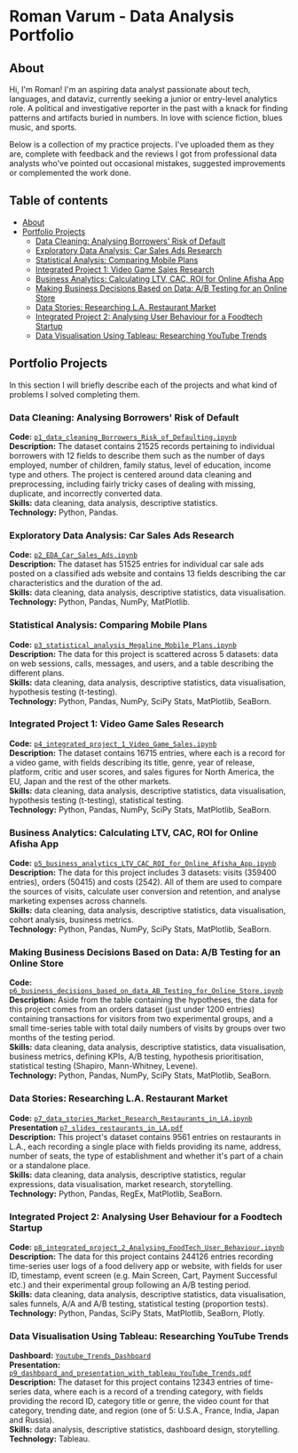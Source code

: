 # Roman Varum - Data Analysis Portfolio

## About

Hi, I'm Roman! I'm an aspiring data analyst passionate about tech, languages, and dataviz, currently seeking a junior or entry-level analytics role. A political and investigative reporter in the past with a knack for finding patterns and artifacts buried in numbers. In love with science fiction, blues music, and sports. 

Below is a collection of my practice projects. I've uploaded them as they are, complete with feedback and the reviews I got from professional data analysts who've pointed out occasional mistakes, suggested improvements or complemented the work done.

## Table of contents
- [About](#about)
- [Portfolio Projects](#portfolio-projects)
	+ [Data Cleaning: Analysing Borrowers' Risk of Default](#data-cleaning-analysing-borrowers-risk-of-default)
	+ [Exploratory Data Analysis: Car Sales Ads Research](#exploratory-data-analysis-car-sales-ads-research)
	+ [Statistical Analysis: Comparing Mobile Plans](#statistical-analysis-comparing-mobile-plans)
	+ [Integrated Project 1: Video Game Sales Research](#integrated-project-1-video-game-sales-research)
	+ [Business Analytics: Calculating LTV, CAC, ROI for Online Afisha App](#business-analytics-calculating-ltv-cac-roi-for-online-afisha-app)
  + [Making Business Decisions Based on Data: A/B Testing for an Online Store](#making-business-decisions-based-on-data-ab-testing-for-an-online-store)
  + [Data Stories: Researching L.A. Restaurant Market](#data-stories-researching-la-restaurant-market)
  + [Integrated Project 2: Analysing User Behaviour for a Foodtech Startup](#integrated-project-2-analysing-user-behaviour-for-a-foodtech-startup)
  + [Data Visualisation Using Tableau: Researching YouTube Trends](#data-visualisation-using-tableau-researching-youtube-trends)
  
## Portfolio Projects
In this section I will briefly describe each of the projects and what kind of problems I solved completing them.

### Data Cleaning: Analysing Borrowers' Risk of Default
**Code:** [`p1_data_cleaning_Borrowers_Risk_of_Defaulting.ipynb`](https://github.com/vrova3/data_analysis_practice_projects/blob/main/p1_data_cleaning_Borrowers_Risk_of_Defaulting.ipynb)    
**Description:** The dataset contains 21525 records pertaining to individual borrowers with 12 fields to describe them such as the number of days employed, number of children, family status, level of education, income type and others. The project is centered around data cleaning and preprocessing, including fairly tricky cases of dealing with missing, duplicate, and incorrectly converted data.      
**Skills:** data cleaning, data analysis, descriptive statistics.      
**Technology:** Python, Pandas.     

### Exploratory Data Analysis: Car Sales Ads Research
**Code:** [`p2_EDA_Car_Sales_Ads.ipynb`](https://github.com/vrova3/data_analysis_practice_projects/blob/main/p2_EDA_Car_Sales_Ads.ipynb)    
**Description:** The dataset has 51525 entries for individual car sale ads posted on a classified ads website and contains 13 fields describing the car characteristics and the duration of the ad.      
**Skills:** data cleaning, data analysis, descriptive statistics, data visualisation.      
**Technology:** Python, Pandas, NumPy, MatPlotlib.    

### Statistical Analysis: Comparing Mobile Plans
**Code:** [`p3_statistical_analysis_Megaline_Mobile_Plans.ipynb`](https://github.com/vrova3/data_analysis_practice_projects/blob/main/p3_statistical_analysis_Megaline_Mobile_Plans.ipynb)     
**Description:** The data for this project is scattered across 5 datasets: data on web sessions, calls, messages, and users, and a table describing the different plans.      
**Skills:** data cleaning, data analysis, descriptive statistics, data visualisation, hypothesis testing (t-testing).       
**Technology:** Python, Pandas, NumPy, SciPy Stats, MatPlotlib, SeaBorn.    

### Integrated Project 1: Video Game Sales Research
**Code:** [`p4_integrated_project_1_Video_Game_Sales.ipynb`](https://github.com/vrova3/data_analysis_practice_projects/blob/main/p4_integrated_project_1_Video_Game_Sales.ipynb)     
**Description:** The dataset contains 16715 entries, where each is a record for a video game, with fields describing its title, genre, year of release, platform, critic and user scores, and sales figures for North America, the EU, Japan and the rest of the other markets.     
**Skills:** data cleaning, data analysis, descriptive statistics, data visualisation, hypothesis testing (t-testing), statistical testing.     
**Technology:** Python, Pandas, NumPy, SciPy Stats, MatPlotlib, SeaBorn.    

### Business Analytics: Calculating LTV, CAC, ROI for Online Afisha App
**Code:** [`p5_business_analytics_LTV_CAC_ROI_for_Online_Afisha_App.ipynb`](https://github.com/vrova3/data_analysis_practice_projects/blob/main/p5_business_analytics_LTV_CAC_ROI_for_Online_Afisha_App.ipynb)    
**Description:** The data for this project includes 3 datasets: visits (359400 entries), orders (50415) and costs (2542). All of them are used to compare the sources of visits, calculate user conversion and retention, and analyse marketing expenses across channels.    
**Skills:** data cleaning, data analysis, descriptive statistics, data visualisation, cohort analysis, business metrics.    
**Technology:** Python, Pandas, NumPy, SciPy Stats, MatPlotlib, SeaBorn.    

### Making Business Decisions Based on Data: A/B Testing for an Online Store
**Code:** [`p6_business_decisions_based_on_data_AB_Testing_for_Online_Store.ipynb`](https://github.com/vrova3/data_analysis_practice_projects/blob/main/p6_business_decisions_based_on_data_AB_Testing_for_Online_Store.ipynb)    
**Description:** Aside from the table containing the hypotheses, the data for this project comes from an orders dataset (just under 1200 entries) containing transactions for visitors from two experimental groups, and a small time-series table with total daily numbers of visits by groups over two months of the testing period.    
**Skills:** data cleaning, data analysis, descriptive statistics, data visualisation, business metrics, defining KPIs, A/B testing, hypothesis prioritisation, statistical testing (Shapiro, Mann-Whitney, Levene).    
**Technology:** Python, Pandas, NumPy, SciPy Stats, MatPlotlib, SeaBorn.    

### Data Stories: Researching L.A. Restaurant Market
**Code:** [`p7_data_stories_Market_Research_Restaurants_in_LA.ipynb`](https://github.com/vrova3/data_analysis_practice_projects/blob/main/p7_data_stories_Market_Research_Restaurants_in_LA.ipynb)    
**Presentation** [`p7_slides_restaurants_in_LA.pdf`](https://github.com/vrova3/data_analysis_practice_projects/blob/main/p7_slides_restaurants_in_LA.pdf)  
**Description:** This project's dataset contains 9561 entries on restaurants in L.A., each recording a single place with fields providing its name, address, number of seats, the type of establishment and whether it's part of a chain or a standalone place.    
**Skills:** data cleaning, data analysis, descriptive statistics, regular expressions, data visualisation, market research, storytelling.    
**Technology:** Python, Pandas, RegEx, MatPlotlib, SeaBorn.    

### Integrated Project 2: Analysing User Behaviour for a Foodtech Startup
**Code:** [`p8_integrated_project_2_Analysing_FoodTech_User_Behaviour.ipynb`](https://nbviewer.org/github/vrova3/data_analysis_practice_projects/blob/main/p8_integrated_project_2_Analysing_FoodTech_User_Behaviour.ipynb)    
**Description:** The data for this project contains 244126 entries recording time-series user logs of a food delivery app or website, with fields for user ID, timestamp, event screen (e.g. Main Screen, Cart, Payment Successful etc.) and their experimental group following an A/B testing period.    
**Skills:** data cleaning, data analysis, descriptive statistics, data visualisation, sales funnels, A/A and A/B testing, statistical testing (proportion tests).    
**Technology:** Python, Pandas, SciPy Stats, MatPlotlib, SeaBorn, Plotly.    

### Data Visualisation Using Tableau: Researching YouTube Trends
**Dashboard:** [`Youtube_Trends_Dashboard`](https://tabsoft.co/3MTzR23)    
**Presentation:** [`p9_dashboard_and_presentation_with_tableau_YouTube_Trends.pdf`](https://github.com/vrova3/data_analysis_practice_projects/blob/main/p9_dashboard_and_presentation_with_tableau_YouTube_Trends.pdf)        
**Description:** The dataset for this project contains 12343 entries of time-series data, where each is a record of a trending category, with fields providing the record ID, category title or genre, the video count for that category, trending date, and region (one of 5: U.S.A., France, India, Japan and Russia).    
**Skills:** data analysis, descriptive statistics, dashboard design, storytelling.    
**Technology:** Tableau.    
